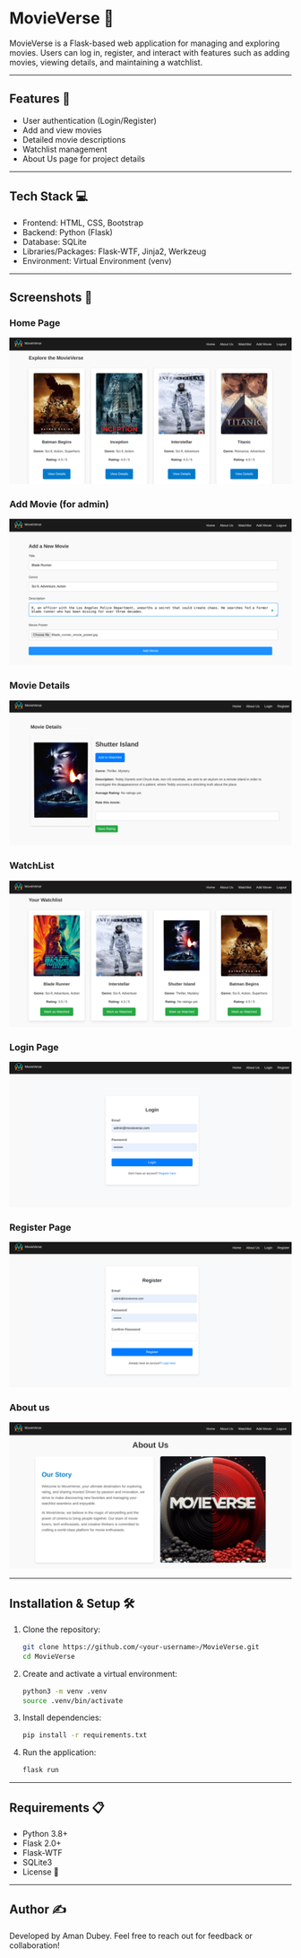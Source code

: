 # MovieVerse 🎥

MovieVerse is a Flask-based web application for managing and exploring movies. Users can log in, register, and interact with features such as adding movies, viewing details, and maintaining a watchlist.

---

## Features 🚀

-   User authentication (Login/Register)
-   Add and view movies
-   Detailed movie descriptions
-   Watchlist management
-   About Us page for project details

---

## Tech Stack 💻

-   Frontend: HTML, CSS, Bootstrap
-   Backend: Python (Flask)
-   Database: SQLite
-   Libraries/Packages: Flask-WTF, Jinja2, Werkzeug
-   Environment: Virtual Environment (venv)

---

## Screenshots 📸

### Home Page

![Home Page](static/screenshots/home.png)

### Add Movie (for admin)

![Add Movie](static/screenshots/add_movie.png)

### Movie Details

![Movie Details](static/screenshots/movie_details.png)

### WatchList

![WatchList](static/screenshots/watchlist.png)

### Login Page

![Login Page](static/screenshots/login.png)

### Register Page

![Register Page](static/screenshots/register.png)

### About us

![About Us](static/screenshots/aboutus.png)

---

## Installation & Setup 🛠️

1. Clone the repository:

    ```bash
    git clone https://github.com/<your-username>/MovieVerse.git
    cd MovieVerse
    ```

2. Create and activate a virtual environment:

    ```bash
    python3 -m venv .venv
    source .venv/bin/activate
    ```

3. Install dependencies:

    ```bash
    pip install -r requirements.txt
    ```

4. Run the application:

    ```bash
    flask run
    ```

---

## Requirements 📋

-   Python 3.8+
-   Flask 2.0+
-   Flask-WTF
-   SQLite3
-   License 📄

---

## Author ✍️

Developed by Aman Dubey. Feel free to reach out for feedback or collaboration!
